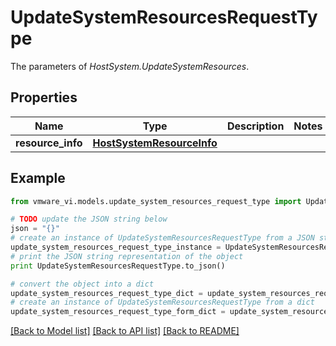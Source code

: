 # UpdateSystemResourcesRequestType

The parameters of *HostSystem.UpdateSystemResources*. 

## Properties
Name | Type | Description | Notes
------------ | ------------- | ------------- | -------------
**resource_info** | [**HostSystemResourceInfo**](HostSystemResourceInfo.md) |  | 

## Example

```python
from vmware_vi.models.update_system_resources_request_type import UpdateSystemResourcesRequestType

# TODO update the JSON string below
json = "{}"
# create an instance of UpdateSystemResourcesRequestType from a JSON string
update_system_resources_request_type_instance = UpdateSystemResourcesRequestType.from_json(json)
# print the JSON string representation of the object
print UpdateSystemResourcesRequestType.to_json()

# convert the object into a dict
update_system_resources_request_type_dict = update_system_resources_request_type_instance.to_dict()
# create an instance of UpdateSystemResourcesRequestType from a dict
update_system_resources_request_type_form_dict = update_system_resources_request_type.from_dict(update_system_resources_request_type_dict)
```
[[Back to Model list]](../README.md#documentation-for-models) [[Back to API list]](../README.md#documentation-for-api-endpoints) [[Back to README]](../README.md)


